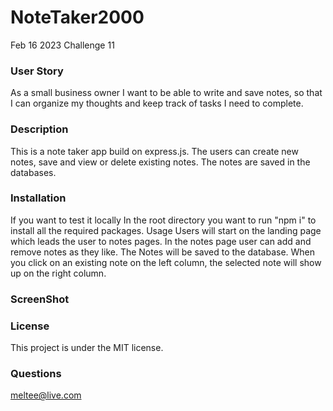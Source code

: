 # NoteTaker2000
Feb 16 2023 Challenge 11


### User Story
As a small business owner I want to be able to write and save notes, so that I can organize my thoughts and keep track of tasks I need to complete.

### Description
This is a note taker app build on express.js. The users can create new notes, save and view or delete existing notes. The notes are saved in the databases.


### Installation
If you want to test it locally In the root directory you want to run "npm i" to install all the required packages.
Usage
Users will start on the landing page which leads the user to notes pages. In the notes page user can add and remove notes as they like. The Notes will be saved to the database. When you click on an existing note on the left column, the selected note will show up on the right column.

### ScreenShot




### License
This project is under the MIT license.

### Questions 

meltee@live.com 